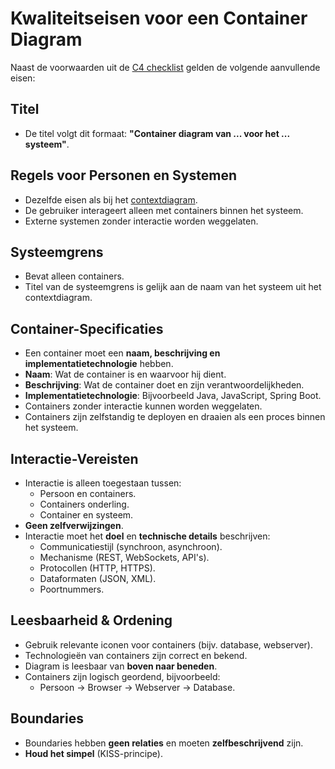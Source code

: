 # Kwaliteitseisen voor een Container Diagram

Naast de voorwaarden uit de [C4 checklist](https://c4model.com/diagrams/checklist) gelden de volgende aanvullende eisen:

## Titel
- De titel volgt dit formaat: **"Container diagram van ... voor het ... systeem"**.

## Regels voor Personen en Systemen
- Dezelfde eisen als bij het [contextdiagram](https://aim-ene.github.io/soex/week-1/les-1/Lesprogramma).
- De gebruiker interageert alleen met containers binnen het systeem.
- Externe systemen zonder interactie worden weggelaten.

## Systeemgrens
- Bevat alleen containers.
- Titel van de systeemgrens is gelijk aan de naam van het systeem uit het contextdiagram.

## Container-Specificaties
- Een container moet een **naam, beschrijving en implementatietechnologie** hebben.
- **Naam**: Wat de container is en waarvoor hij dient.
- **Beschrijving**: Wat de container doet en zijn verantwoordelijkheden.
- **Implementatietechnologie**: Bijvoorbeeld Java, JavaScript, Spring Boot.
- Containers zonder interactie kunnen worden weggelaten.
- Containers zijn zelfstandig te deployen en draaien als een proces binnen het systeem.

## Interactie-Vereisten
- Interactie is alleen toegestaan tussen:
    - Persoon en containers.
    - Containers onderling.
    - Container en systeem.
- **Geen zelfverwijzingen**.
- Interactie moet het **doel** en **technische details** beschrijven:
    - Communicatiestijl (synchroon, asynchroon).
    - Mechanisme (REST, WebSockets, API's).
    - Protocollen (HTTP, HTTPS).
    - Dataformaten (JSON, XML).
    - Poortnummers.

## Leesbaarheid & Ordening
- Gebruik relevante iconen voor containers (bijv. database, webserver).
- Technologieën van containers zijn correct en bekend.
- Diagram is leesbaar van **boven naar beneden**.
- Containers zijn logisch geordend, bijvoorbeeld:
    - Persoon → Browser → Webserver → Database.

## Boundaries
- Boundaries hebben **geen relaties** en moeten **zelfbeschrijvend** zijn.
- **Houd het simpel** (KISS-principe).
